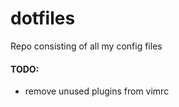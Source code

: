 # dotfiles
Repo consisting of all my config files











#### TODO:
- remove unused plugins from vimrc
